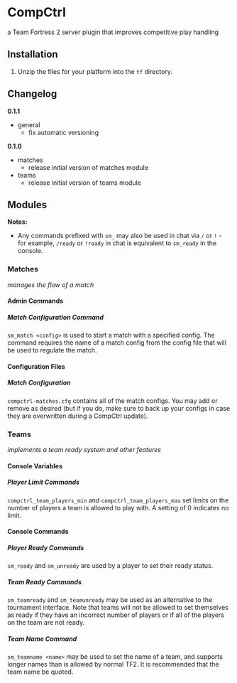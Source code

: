 CompCtrl
========

a Team Fortress 2 server plugin that improves competitive play handling

Installation
------------
1. Unzip the files for your platform into the `tf` directory.

Changelog
---------

**0.1.1**
* general
  * fix automatic versioning

**0.1.0**
* matches
  * release initial version of matches module
* teams
  * release initial version of teams module

Modules
-------
**Notes:**
* Any commands prefixed with `sm_` may also be used in chat via `/` or `!` - for example, `/ready` or `!ready` in chat is equivalent to `sm_ready` in the console.

### Matches
*manages the flow of a match*

#### Admin Commands

##### Match Configuration Command
`sm_match <config>` is used to start a match with a specified config. The command requires the name of a match config from the config file that will be used to regulate the match.

#### Configuration Files

##### Match Configuration
`compctrl-matches.cfg` contains all of the match configs. You may add or remove as desired (but if you do, make sure to back up your configs in case they are overwritten during a CompCtrl update).

### Teams
*implements a team ready system and other features*

#### Console Variables

##### Player Limit Commands
`compctrl_team_players_min` and `compctrl_team_players_max` set limits on the number of players a team is allowed to play with. A setting of 0 indicates no limit.
	
#### Console Commands

##### Player Ready Commands
`sm_ready` and `sm_unready` are used by a player to set their ready status.

##### Team Ready Commands
`sm_teamready` and `sm_teamunready` may be used as an alternative to the tournament interface. Note that teams will not be allowed to set themselves as ready if they have an incorrect number of players or if all of the players on the team are not ready.

##### Team Name Command
`sm_teamname <name>` may be used to set the name of a team, and supports longer names than is allowed by normal TF2. It is recommended that the team name be quoted.